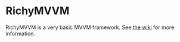 # RichyMVVM

RichyMVVM is a very basic MVVM framework. See [the wiki](https://github.com/RichyL/RichyMVVM/wiki) for more information.

